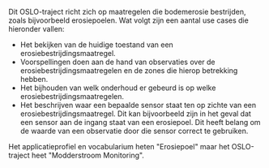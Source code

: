 Dit OSLO-traject richt zich op maatregelen die bodemerosie bestrijden, 
zoals bijvoorbeeld erosiepoelen. 
Wat volgt zijn een aantal use cases die hieronder vallen:

- Het bekijken van de huidige toestand van een erosiebestrijdingsmaatregel.
- Voorspellingen doen aan de hand van observaties over de erosiebestrijdingsmaatregelen en 
  de zones die hierop betrekking hebben.
- Het bijhouden van welk onderhoud er gebeurd is op welke erosiebestrijdingsmaatregelen.
- Het beschrijven waar een bepaalde sensor staat ten op zichte van een erosiebestrijdingsmaatregel. 
  Dit kan bijvoorbeeld zijn in het geval dat een sensor aan de ingang staat van een erosiepoel. 
  Dit heeft belang om de waarde van een observatie door die sensor correct te gebruiken.

Het applicatieprofiel en vocabularium heten "Erosiepoel" maar het OSLO-traject heet "Modderstroom Monitoring".
